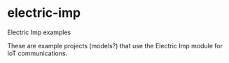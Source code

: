 electric-imp
============

Electric Imp examples

These are example projects (models?) that use the Electric Imp module for IoT
communications.
